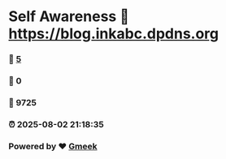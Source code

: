 # Self Awareness :link: https://blog.inkabc.dpdns.org 
### :page_facing_up: [5](https://blog.inkabc.dpdns.org/tag.html) 
### :speech_balloon: 0 
### :hibiscus: 9725 
### :alarm_clock: 2025-08-02 21:18:35 
### Powered by :heart: [Gmeek](https://github.com/Meekdai/Gmeek)
